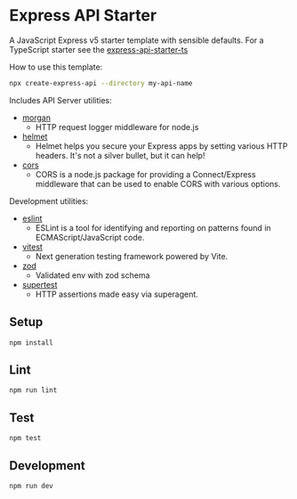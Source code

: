 # Express API Starter

A JavaScript Express v5 starter template with sensible defaults. For a TypeScript starter see the [express-api-starter-ts](https://github.com/w3cj/express-api-starter-ts)

How to use this template:

```sh
npx create-express-api --directory my-api-name
```

Includes API Server utilities:

- [morgan](https://www.npmjs.com/package/morgan)
  - HTTP request logger middleware for node.js
- [helmet](https://www.npmjs.com/package/helmet)
  - Helmet helps you secure your Express apps by setting various HTTP headers. It's not a silver bullet, but it can help!
- [cors](https://www.npmjs.com/package/cors)
  - CORS is a node.js package for providing a Connect/Express middleware that can be used to enable CORS with various options.

Development utilities:

- [eslint](https://www.npmjs.com/package/eslint)
  - ESLint is a tool for identifying and reporting on patterns found in ECMAScript/JavaScript code.
- [vitest](https://www.npmjs.com/package/vitest)
  - Next generation testing framework powered by Vite.
- [zod](https://www.npmjs.com/package/zod)
  - Validated env with zod schema
- [supertest](https://www.npmjs.com/package/supertest)
  - HTTP assertions made easy via superagent.

## Setup

```
npm install
```

## Lint

```
npm run lint
```

## Test

```
npm test
```

## Development

```
npm run dev
```

